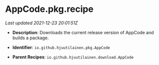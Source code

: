 # AppCode.pkg.recipe

_Last updated 2021-12-23 20:01:51Z_

- **Description**: Downloads the current release version of AppCode and builds a package.

- **Identifier**: `io.github.hjuutilainen.pkg.AppCode`

- **Parent Recipes**: `io.github.hjuutilainen.download.AppCode`
